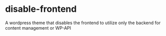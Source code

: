 # disable-frontend
A wordpress theme that disables the frontend to utilize only the backend for content management or WP-API
